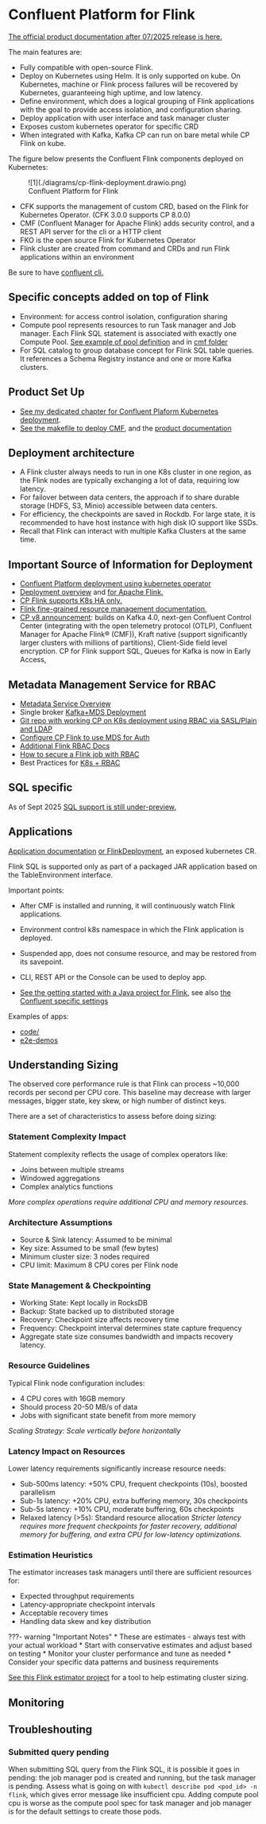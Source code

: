 # Confluent Platform for Flink

[The official product documentation after 07/2025 release is here.](https://docs.confluent.io/platform/current/flink/overview.html) 

The main features are:

* Fully compatible with open-source Flink. 
* Deploy on Kubernetes using Helm. It is only supported on kube. On Kubernetes, machine or Flink process failures will be recovered by Kubernetes, guaranteeing high uptime, and low latency.
* Define environment, which does a logical grouping of Flink applications with the goal to provide access isolation, and configuration sharing.
* Deploy application with user interface and task manager cluster
* Exposes custom kubernetes operator for specific CRD
* When integrated with Kafka, Kafka CP can run on bare metal while CP Flink on kube.

The figure below presents the Confluent Flink components deployed on Kubernetes:

<figure markdown="span">
![1](./diagrams/cp-flink-deployment.drawio.png)
<figcaption>Confluent Platform for Flink</figcaption>
</figure>

* CFK supports the management of custom CRD, based on the Flink for Kubernetes Operator. (CFK 3.0.0 supports CP 8.0.0)
* CMF (Confluent Manager for Apache Flink) adds security control, and a REST API server for the cli or a HTTP client
* FKO is the open source Flink for Kubernetes Operator
* Flink cluster are created from command and CRDs and run Flink applications within an environment

Be sure to have [confluent cli.](https://docs.confluent.io/confluent-cli/current/install.html#install-confluent-cli)

## Specific concepts added on top of Flink

* Environment: for access control isolation, configuration sharing
* Compute pool represents resources to run Task manager and Job manager. Each Flink SQL statement is associated with exactly one Compute Pool. [See example of pool definition](https://docs.confluent.io/platform/current/flink/configure/compute-pools.html) and in [cmf folder](https://github.com/jbcodeforce/flink-studies/blob/master/deployment/k8s/cmf)
* For SQL catalog to group database concept for Flink SQL table queries. It references a Schema Registry instance and one or more Kafka clusters.

## Product Set Up

* [See my dedicated chapter for Confluent Plaform Kubernetes deployment](../coding/k8s-deploy.md/#confluent-manager-for-apache-flink).
* [See the makefile to deploy CMF](https://github.com/jbcodeforce/flink-studies/blob/master/deployment/k8s/cp-flink/Makefile), and the [product documentation](https://docs.confluent.io/platform/current/flink/installation/overview.html) 

## Deployment architecture

* A Flink cluster always needs to run in one K8s cluster in one region, as the Flink nodes are typically exchanging a lot of data, requiring low latency.
* For failover between data centers, the approach if to share durable storage (HDFS, S3, Minio) accessible between data centers.
* For efficiency, the checkpoints are saved in Rockdb. For large state, it is recommended to have host instance with high disk IO support like SSDs. 
* Recall that Flink can interact with multiple Kafka Clusters at the same time.


## Important Source of Information for Deployment

* [Confluent Platform deployment using kubernetes operator](https://docs.confluent.io/operator/current/co-deploy-cp.html#co-deploy-cp)
* [Deployment overview](https://docs.confluent.io/platform/current/flink/installation/overview.html) and [for Apache Flink.](https://nightlies.apache.org/flink/flink-docs-master/docs/deployment/overview/) 
* [CP Flink supports K8s HA only.](https://nightlies.apache.org/flink/flink-docs-master/docs/deployment/ha/kubernetes_ha/)
* [Flink fine-grained resource management documentation.](https://nightlies.apache.org/flink/flink-docs-master/docs/deployment/finegrained_resource/)
* [CP v8 announcement](https://www.confluent.io/blog/introducing-confluent-platform-8-0/): builds on Kafka 4.0, next-gen Confluent Control Center (integrating with the open telemetry protocol (OTLP),  Confluent Manager for Apache Flink® (CMF)), Kraft native (support significantly larger clusters with millions of partitions), Client-Side field level encryption. CP for Flink support SQL, Queues for Kafka is now in Early Access, 

## Metadata Management Service for RBAC

* [Metadata Service Overview](https://docs.confluent.io/platform/current/kafka/configure-mds/index.html#configure-mds-long-in-cp)
* Single broker [Kafka+MDS Deployment](https://docs.confluent.io/platform/current/kafka/configure-mds/index.html#configure-a-primary-ak-cluster-to-host-the-mds-and-role-binding)
* [Git repo with working CP on K8s deployment using RBAC via SASL/Plain and LDAP](https://github.com/confluentinc/confluent-kubernetes-examples/tree/master/security/production-secure-deploy)
* [Configure CP Flink to use MDS for Auth](https://docs.confluent.io/platform/current/flink/installation/authorization.html)
* [Additional Flink RBAC Docs](https://nightlies.apache.org/flink/flink-kubernetes-operator-docs-release-1.8/docs/operations/rbac/)
* [How to secure a Flink job with RBAC](https://docs.confluent.io/platform/current/flink/flink-jobs/security.html#how-to-secure-a-af-job-with-cmf-long)
* Best Practices for [K8s + RBAC](https://kubernetes.io/docs/concepts/security/rbac-good-practices/)

## SQL specific

As of Sept 2025 [SQL support is still under-preview.](https://docs.confluent.io/platform/current/flink/jobs/sql-statements/overview.html)

## Applications

[Application documentation](https://docs.confluent.io/platform/current/flink/jobs/applications/overview.html) [or FlinkDeployment](https://nightlies.apache.org/flink/flink-kubernetes-operator-docs-release-1.12/docs/custom-resource/reference/), an exposed kubernetes CR.

Flink SQL is supported only as part of a packaged JAR application based on the TableEnvironment interface.

Important points:

* After CMF is installed and running, it will continuously watch Flink applications.
* Environment control k8s namespace in which the Flink application is deployed.
* Suspended app, does not consume resource, and may be restored from its savepoint.
* CLI, REST API or the Console can be used to deploy app.

* [See the getting started with a Java project for Flink](../coding/firstapp.md/#create-a-java-project-with-maven), see also [the Confluent specific settings](https://docs.confluent.io/platform/current/flink/jobs/applications/packaging.html#set-up-the-project-configuration)

Examples of apps:

* [code/]()
* [e2e-demos]()


## Understanding Sizing

The observed core performance rule is that Flink can process ~10,000 records per second per CPU core. This baseline may decrease with larger messages, bigger state, key skew, or high number of distinct keys.

There are a set of characteristics to assess before doing sizing:

### Statement Complexity Impact

Statement complexity reflects the usage of complex operators like:

* Joins between multiple streams
* Windowed aggregations
* Complex analytics functions

*More complex operations require additional CPU and memory resources.*

### Architecture Assumptions

* Source & Sink latency: Assumed to be minimal
* Key size: Assumed to be small (few bytes)
* Minimum cluster size: 3 nodes required
* CPU limit: Maximum 8 CPU cores per Flink node

### State Management & Checkpointing

* Working State: Kept locally in RocksDB
* Backup: State backed up to distributed storage
* Recovery: Checkpoint size affects recovery time
* Frequency: Checkpoint interval determines state capture frequency
* Aggregate state size consumes bandwidth and impacts recovery latency.

### Resource Guidelines

Typical Flink node configuration includes:

* 4 CPU cores with 16GB memory
* Should process 20-50 MB/s of data
* Jobs with significant state benefit from more memory

*Scaling Strategy: Scale vertically before horizontally*

### Latency Impact on Resources
Lower latency requirements significantly increase resource needs:

* Sub-500ms latency: +50% CPU, frequent checkpoints (10s), boosted parallelism
* Sub-1s latency: +20% CPU, extra buffering memory, 30s checkpoints
* Sub-5s latency: +10% CPU, moderate buffering, 60s checkpoints
* Relaxed latency (>5s): Standard resource allocation
*Stricter latency requires more frequent checkpoints for faster recovery, additional memory for buffering, and extra CPU for low-latency optimizations.*

### Estimation Heuristics

The estimator increases task managers until there are sufficient resources for:

* Expected throughput requirements
* Latency-appropriate checkpoint intervals
* Acceptable recovery times
* Handling data skew and key distribution

???- warning "Important Notes"
    * These are estimates - always test with your actual workload
    * Start with conservative estimates and adjust based on testing
    * Monitor your cluster performance and tune as needed
    * Consider your specific data patterns and business requirements

[See this Flink estimator project](https://github.com/jbcodeforce/flink-estimator) for a tool to help estimating cluster sizing.

## Monitoring

## Troubleshouting

### Submitted query pending

When submitting SQL query from the Flink SQL, it is possible it goes in pending: the job manager pod is created and running, but the task manager is pending. Assess what is going on with `kubectl describe pod <pod_id> -n flink`, which gives error message like insufficient cpu. Adding compute pool cpu is worse as the compute pool spec for task manager and job manager is for the default settings to create those pods.
